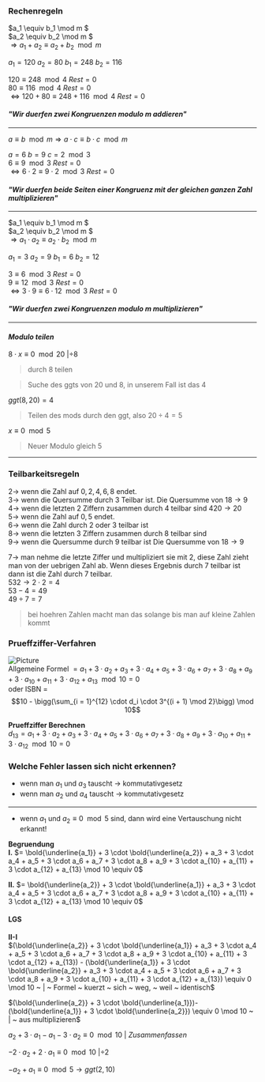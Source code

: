 ### **Rechenregeln**
$a_1 \equiv b_1 \mod m $\
$a_2 \equiv b_2 \mod m $\
$\Longrightarrow a_1 + a_2 \equiv a_2 + b_2 \mod m$

$a_1 = 120 ~ a_2 = 80 ~ b_1 = 248 ~ b_2 = 116$

$120 \equiv 248 \mod 4 ~ Rest = 0$\
$80 \equiv 116 \mod 4 ~ Rest = 0$\
$\Leftrightarrow 120 + 80 \equiv 248 + 116 \mod 4 ~ Rest = 0$
#### *"Wir duerfen zwei Kongruenzen modulo m addieren"*
---
$a \equiv b \mod m \Longrightarrow a \cdot c \equiv b \cdot c \mod m$

$a = 6 ~ b = 9 ~ c = 2 \mod 3$\
$6 \equiv 9 \mod 3 ~ Rest = 0$\
$\Leftrightarrow 6 \cdot 2 \equiv 9 \cdot 2 \mod 3 ~ Rest = 0$
#### *"Wir duerfen beide Seiten einer Kongruenz mit der gleichen ganzen Zahl multiplizieren"* 
---
$a_1 \equiv b_1 \mod m $\
$a_2 \equiv b_2 \mod m $\
$\Longrightarrow a_1 \cdot a_2 \equiv a_2 \cdot b_2 \mod m$

$a_1 = 3 ~ a_2 = 9 ~ b_1 = 6 ~ b_2 = 12$

$3 \equiv 6 \mod 3 ~ Rest = 0$\
$9 \equiv 12 \mod 3 ~ Rest = 0$\
$\Leftrightarrow 3 \cdot 9 \equiv 6 \cdot 12 \mod 3 ~ Rest = 0$
#### *"Wir duerfen zwei Kongruenzen modulo m multiplizieren"*
---
#### *Modulo teilen*
$8 \cdot x \equiv 0 \mod 20 ~ | \div 8$ 
> durch 8 teilen

> Suche des ggts von 20 und 8, in unserem Fall ist das 4

$ggt(8,20) = 4$
> Teilen des mods durch den ggt, also $20 \div 4 = 5$

$x \equiv 0 \mod 5$ 
> Neuer Modulo gleich 5
---
### **Teilbarkeitsregeln**
$2 \rightarrow$ wenn die Zahl auf ${0,2,4,6,8}$ endet.\
$3 \rightarrow$ wenn die Quersumme durch 3 Teilbar ist. Die Quersumme von $18 \rightarrow 9$\
$4 \rightarrow$ wenn die letzten 2 Ziffern zusammen durch 4 teilbar sind $420 \rightarrow 20$\
$5 \rightarrow$ wenn die Zahl auf ${0,5}$ endet.\
$6 \rightarrow$ wenn die Zahl durch 2 oder 3 teilbar ist\
$8 \rightarrow$ wenn die letzten 3 Ziffern zusammen durch 8 teilbar sind\
$9 \rightarrow$ wenn die Quersumme durch 9 teilbar ist Die Quersumme von $18 \rightarrow 9$

$7 \rightarrow$ man nehme die letzte Ziffer und multipliziert sie mit 2, diese Zahl zieht man von der uebrigen Zahl ab. Wenn dieses Ergebnis durch 7 teilbar ist dann ist die Zahl durch 7 teilbar.\
$532 \rightarrow 2 \cdot 2 = 4$\
$53 - 4 = 49$\
$49 \div 7 = 7$
> bei hoehren Zahlen macht man das solange bis man auf kleine Zahlen kommt
### **Prueffziffer-Verfahren**
![Picture](https://cdn.discordapp.com/attachments/1139161006761857024/1151908043953549342/image.png)\
Allgemeine Formel $= a_1 + 3 \cdot a_2 + a_3 + 3 \cdot a_4 + a_5 + 3 \cdot a_6 + a_7 + 3 \cdot a_8 + a_9 + 3 \cdot a_{10} + a_{11} + 3 \cdot a_{12} + a_{13} \mod 10 = 0$\
oder ISBN =
$$10 - \bigg(\sum_{i = 1}^{12} \cdot d_i \cdot 3^{(i + 1) \mod 2}\bigg) \mod 10$$

**Prueffziffer Berechnen**\
$d_{13} = a_1 + 3 \cdot a_2 + a_3 + 3 \cdot a_4 + a_5 + 3 \cdot a_6 + a_7 + 3 \cdot a_8 + a_9 + 3 \cdot a_{10} + a_{11} + 3 \cdot a_{12} \mod 10 = 0$

### Welche Fehler lassen sich nicht erkennen?
- wenn man $a_1$ und $a_3$ tauscht $\rightarrow$ kommutativgesetz
- wenn man $a_2$ und $a_4$ tauscht $\rightarrow$ kommutativgesetz
---
- wenn $a_1$ und $a_2 \equiv 0 \mod 5$ sind, dann wird eine Vertauschung nicht erkannt!

**Begruendung**\
**I.** $= \bold{\underline{a_1}} + 3 \cdot \bold{\underline{a_2}} + a_3 + 3 \cdot a_4 + a_5 + 3 \cdot a_6 + a_7 + 3 \cdot a_8 + a_9 + 3 \cdot a_{10} + a_{11} + 3 \cdot a_{12} + a_{13} \mod 10 \equiv  0$

**II.** $= \bold{\underline{a_2}} + 3 \cdot \bold{\underline{a_1}} + a_3 + 3 \cdot a_4 + a_5 + 3 \cdot a_6 + a_7 + 3 \cdot a_8 + a_9 + 3 \cdot a_{10} + a_{11} + 3 \cdot a_{12} + a_{13} \mod 10 \equiv 0$

#### **LGS**
**II-I**\
$(\bold{\underline{a_2}} + 3 \cdot \bold{\underline{a_1}} + a_3 + 3 \cdot a_4 + a_5 + 3 \cdot a_6 + a_7 + 3 \cdot a_8 + a_9 + 3 \cdot a_{10} + a_{11} + 3 \cdot a_{12} + a_{13})  - (\bold{\underline{a_1}} + 3 \cdot \bold{\underline{a_2}} + a_3 + 3 \cdot a_4 + a_5 + 3 \cdot a_6 + a_7 + 3 \cdot a_8 + a_9 + 3 \cdot a_{10} + a_{11} + 3 \cdot a_{12} + a_{13})  \equiv  0 \mod 10 ~ | ~ Formel ~ kuerzt ~ sich ~ weg, ~ weil ~ identisch$

$(\bold{\underline{a_2}} + 3 \cdot \bold{\underline{a_1}})-(\bold{\underline{a_1}} + 3 \cdot \bold{\underline{a_2}}) \equiv 0 \mod 10 ~ | ~ aus multiplizieren$

$a_2 + 3 \cdot a_1 - a_1 - 3 \cdot a_2 \equiv 0 \mod 10 ~ | ~ Zusammenfassen$

$- 2 \cdot a_2 + 2 \cdot a_1 \equiv 0 \mod 10 ~ | \div 2$

$-a_2 + a_1 \equiv 0 \mod 5 \rightarrow ggt(2,10)$  
